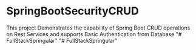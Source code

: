 # SpringBootSecurityCRUD
This project Demonstrates the capability of Spring Boot CRUD operations on Rest Services and supports Basic Authentication from Database
"# FullStackSpringular" 
"# FullStackSpringular" 
